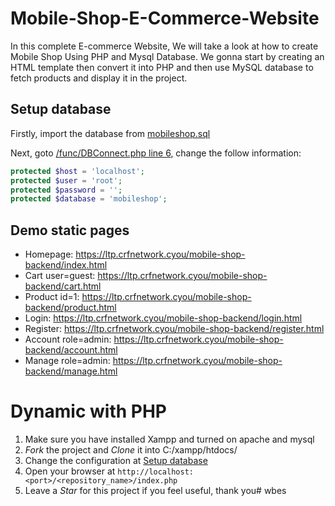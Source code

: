 # Mobile-Shop-E-Commerce-Website

In this complete E-commerce Website, We will take a look at how to create Mobile Shop Using PHP and Mysql Database. We gonna start by creating an HTML template then convert it into PHP and then use MySQL database to fetch products and display it in the project.

## Setup database

Firstly, import the database from [mobileshop.sql](./mobileshop.sql)

Next, goto [/func/DBConnect.php line 6](./func/DBConnect.php#L6), change the follow information:

```php
protected $host = 'localhost';
protected $user = 'root';
protected $password = '';
protected $database = 'mobileshop';
```

## Demo static pages

+ Homepage: https://ltp.crfnetwork.cyou/mobile-shop-backend/index.html
+ Cart user=guest: https://ltp.crfnetwork.cyou/mobile-shop-backend/cart.html
+ Product id=1: https://ltp.crfnetwork.cyou/mobile-shop-backend/product.html
+ Login: https://ltp.crfnetwork.cyou/mobile-shop-backend/login.html
+ Register:  https://ltp.crfnetwork.cyou/mobile-shop-backend/register.html
+ Account role=admin: https://ltp.crfnetwork.cyou/mobile-shop-backend/account.html
+ Manage role=admin: https://ltp.crfnetwork.cyou/mobile-shop-backend/manage.html

# Dynamic with PHP

1. Make sure you have installed Xampp and turned on apache and mysql
2. *Fork* the project and *Clone* it into C:/xampp/htdocs/
3. Change the configuration at [Setup database](#setup-database)
4. Open your browser at `http://localhost:<port>/<repository_name>/index.php`
5. Leave a *Star* for this project if you feel useful, thank you# wbes
